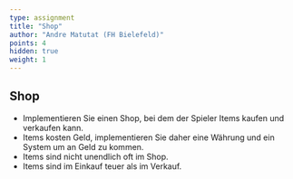 ```yaml
---
type: assignment
title: "Shop"
author: "Andre Matutat (FH Bielefeld)"
points: 4
hidden: true
weight: 1
---
```


## Shop

- Implementieren Sie einen Shop, bei dem der Spieler Items kaufen und verkaufen kann.
- Items kosten Geld, implementieren Sie daher eine Währung und ein System um an Geld zu kommen.
- Items sind nicht unendlich oft im Shop.
- Items sind im Einkauf teuer als im Verkauf.


